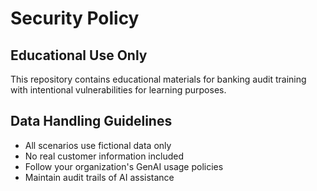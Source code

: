 # Security Policy

## Educational Use Only
This repository contains educational materials for banking audit training with intentional vulnerabilities for learning purposes.

## Data Handling Guidelines
- All scenarios use fictional data only
- No real customer information included
- Follow your organization's GenAI usage policies
- Maintain audit trails of AI assistance
